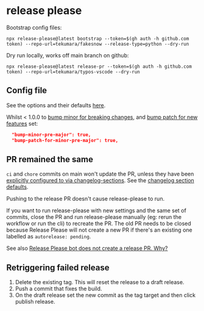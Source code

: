 # release please

Bootstrap config files:

```
npx release-please@latest bootstrap --token=$(gh auth -h github.com token) --repo-url=tekumara/fakesnow --release-type=python --dry-run
```

Dry run locally, works off main branch on github:

```
npx release-please@latest release-pr --token=$(gh auth -h github.com token) --repo-url=tekumara/typos-vscode --dry-run
```

## Config file

See the options and their defaults [here](https://github.com/googleapis/release-please/blob/main/docs/manifest-releaser.md#configfile).

Whilst < 1.0.0 to [bump minor for breaking changes](https://github.com/googleapis/release-please/blob/611db3d5628d1ff4cd7c40259894daf0c13f8e17/docs/manifest-releaser.md?plain=1#L167), and [bump patch for new features](https://github.com/googleapis/release-please/blob/611db3d5628d1ff4cd7c40259894daf0c13f8e17/docs/manifest-releaser.md?plain=1#L171) set:

```json
  "bump-minor-pre-major": true,
  "bump-patch-for-minor-pre-major": true,
```

## PR remained the same

`ci` and `chore` commits on main won't update the PR, unless they have been [explicitly configured to via changelog-sections](https://github.com/tekumara/fakesnow/blob/966cc92f9e753698e14c67a03b1cf2110bc9507b/release-please-config.json#L4). See the [changelog section defaults](https://git.io/JqCZL).

Pushing to the release PR doesn't cause release-please to run.

If you want to run release-please with new settings and the same set of commits, close the PR and run release-please manually (eg: rerun the workflow or run the cli) to recreate the PR. The old PR needs to be closed because Release Please will not create a new PR if there's an existing one labelled as `autorelease: pending`.

See also [Release Please bot does not create a release PR. Why?](https://github.com/googleapis/release-please?tab=readme-ov-file#release-please-bot-does-not-create-a-release-pr-why)

## Retriggering failed release

1. Delete the existing tag. This will reset the release to a draft release.
1. Push a commit that fixes the build.
1. On the draft release set the new commit as the tag target and then click publish release.
